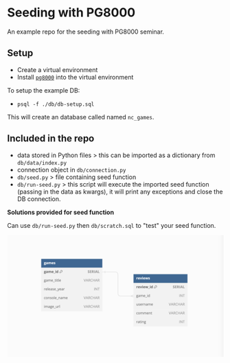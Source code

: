 # Seeding with PG8000

An example repo for the seeding with PG8000 seminar.

## Setup

- Create a virtual environment
- Install [`pg8000`](https://pypi.org/project/pg8000/) into the virtual environment

To setup the example DB:

- `psql -f ./db/db-setup.sql`

This will create an database called named `nc_games`.

## Included in the repo

- data stored in Python files > this can be imported as a dictionary from `db/data/index.py`
- connection object in `db/connection.py`
- `db/seed.py` > file containing seed function
- `db/run-seed.py` > this script will execute the imported seed function (passing in the data as kwargs), it will print any exceptions and close the DB connection.

**Solutions provided for seed function**

Can use `db/run-seed.py` then `db/scratch.sql` to "test" your seed function.

![DB Schema](./db_schema.png)
